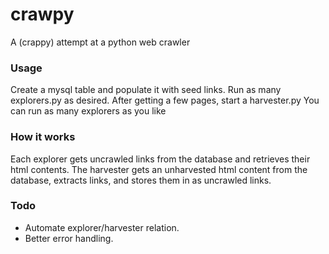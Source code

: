 # crawpy
A (crappy) attempt at a python web crawler

### Usage

Create a mysql table and populate it with seed links.
Run as many explorers.py as desired.
After getting a few pages, start a harvester.py
You can run as many explorers as you like

### How it works
Each explorer gets uncrawled links from the database and retrieves their html contents.
The harvester gets an unharvested html content from the database, extracts links, and stores them in as uncrawled links.

### Todo

* Automate explorer/harvester relation.
* Better error handling.
